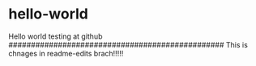 # hello-world
Hello world testing at github
################################################
This is chnages in readme-edits brach!!!!!

$$$$$$$$$$$$$$$$$$$$$$$$$$$$$$$$$$$$$$$$$$$$$$$$
